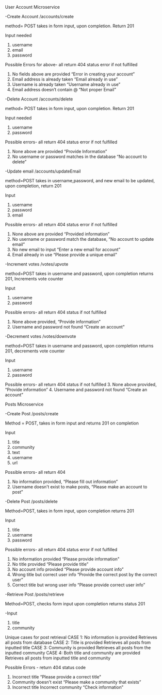 User Account Microservice


-Create Account
/accounts/create

method= POST takes in form input, upon completion. Return 201

Input needed
1. username
2. email 
3. password

Possible Errors for above- all return 404 status error if not fulfilled
1. No fields above are provided     “Error in creating your account”
2.  Email address is already taken   “Email already in use”
3. Username is already taken    “Username already in use”
4. Email address doesn’t contain @  “Not proper Email”


-Delete Account
/accounts/delete

method= POST takes in form input, upon completion. Return 201 
                     
Input needed
1. username
2. password

Possible errors- all return 404 status error if not fulfilled
1. None above are provided “Provide Information” 
2. No username or password matches in the database  “No account to delete”


-Update email
/accounts/updateEmail 

method=POST takes in username,password, and new email to be updated, upon completion, return 201

Input
1. username
2. password
3. email

Possible errors- all return 404 status error if not fulfilled
1. None above are provided “Provided information”
2. No username or password match the database, “No account to update email”
3. No new email to input  “Enter a new email for account”
4. Email already in use “Please provide a unique email”


-Increment votes
/votes/upvote

method=POST takes in username and password, upon completion returns 201, Increments vote counter

Input
1. username
2. password

Possible errors- all return 404 status if not fulfilled
1. None above provided,   “Provide information”
2. Username and password not found “Create an account"


-Decrement votes
/votes/downvote

method=POST takes in username and password, upon completion returns 201, decrements vote counter

Input
1. username
2. password

Possible errors- all return 404 status if not fulfilled
3. None above provided,   “Provide information”
4. Username and password not found “Create an account”



Posts Microservice


-Create Post
/posts/create

Method = POST, takes in form input and returns 201 on completion

Input
1. title
2. community
3. text
4. username
5. url

Possible errors- all return 404
1. No information provided,  “Please fill out information”
2. Username doesn't exist to make posts,  “Please make an account to post”


-Delete Post
/posts/delete

Method=POST, takes in form input, upon completion returns 201

Input
1. title
2. username
3. password

Possible errors- all return 404 status error if not fulfilled
1. No information provided “Please provide information"
2. No title provided “Please provide title”
3. No account info provided “Please provide account info”
4. Wrong title but correct user info “Provide the correct post by the correct user”
5. Correct title but wrong user info “Please provide correct user info”


-Retrieve Post
/posts/retrieve

Method=POST, checks form input upon completion returns status 201

-Input
1. title
2. community

Unique cases for post retrieval
CASE 1: No information is provided
     Retrieves all posts from database
CASE 2: Title is provided
     Retrieves all posts from inputted title
CASE 3: Community is provided
     Retrieves all posts from the inputted community
CASE 4: Both title and community are provided
     Retrieves all posts from inputted title and community 

Possible Errors - return 404 status code
1. Incorrect title “Please provide a correct title"
2. Community doesn't exist “Please make a community that exists”
3. Incorrect title Incorrect community “Check information”